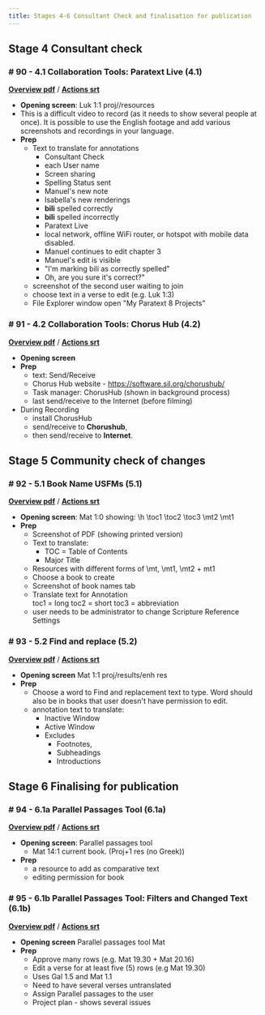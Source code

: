 ```yaml
---
title: Stages 4-6 Consultant Check and finalisation for publication
---
```


## Stage 4	Consultant check
### \# 90 - 4.1	Collaboration Tools: Paratext Live (4.1)
[**Overview pdf**](https://drive.google.com/file/d/1-D0_7eM_1LNkI4_25eIKDl4O4OfCEW18/view?usp=sharing)  / [**Actions srt**](https://drive.google.com/file/d/1XJh-zXzbrsfMRU7EkxMpvzT-d1Yh8x9F/view?usp=sharing)  
- **Opening screen**: Luk 1:1 proj//resources
- This is a difficult video to record (as it needs to show several people at once). It is possible to use the English footage and add various screenshots and recordings in your language.  
- **Prep**  
   - Text to translate for annotations 
     - Consultant Check
     - each User name
     - Screen sharing
     - Spelling Status sent
     - Manuel's new note
     - Isabella's new renderings
     - **bili** spelled correctly
     - **bili** spelled *in*correctly
     - Paratext Live
     - local network, offline WiFi router, or hotspot with mobile data disabled.
     - Manuel continues to edit chapter 3
     - Manuel's edit is visible
     - "I'm marking bili as correctly spelled"
     - Oh, are you sure it's correct?" 
   - screenshot of the second user waiting to join
   - choose text in a verse to edit (e.g. Luk 1:3)
   - File Explorer window open "My Paratext 8 Projects"



 
### \# 91 - 4.2	Collaboration Tools: Chorus Hub (4.2)
[**Overview pdf**](https://drive.google.com/file/d/1xeSkMrlGnkxgMlQjnhkgPBElhFMGSNDV/view?usp=sharing)  / [**Actions srt**](https://drive.google.com/file/d/1hwaiKxD0qIaSEovdSDLUZfZ3kucCPpag/view?usp=sharing)  
- **Opening screen** 
- **Prep**
  - text: Send/Receive
  - Chorus Hub website - https://software.sil.org/chorushub/
  - Task manager: ChorusHub (shown in background process)
  - last send/receive to the Internet (before filming)
- During Recording
  - install ChorusHub
  - send/receive to **Chorushub**, 
  - then send/receive to **Internet**.
## Stage 5	Community check of changes
### \# 92 - 5.1	Book Name USFMs (5.1)
[**Overview pdf**](https://drive.google.com/file/d/1P9nkGAiVm4txcTRfwfkE5J0a9NHj30Ef/view?usp=sharing)  / [**Actions srt**](https://drive.google.com/file/d/1NuQtZQl5Qk1Bx4kcrPKfjdwx8uwTQwKc/view?usp=sharing)  
- **Opening screen**: Mat 1:0 showing:
\h \toc1 \toc2 \toc3  \mt2 \mt1 
- **Prep**
    - Screenshot of PDF (showing printed version)
    - Text to translate: 
      - TOC = Table of Contents
      - Major Title
    - Resources with different forms of \mt, \mt1, \mt2 + mt1
  - Choose a book to create
  - Screenshot of book names tab
  - Translate text for Annotation   
      toc1 = long  toc2 = short  toc3 = abbreviation
  - user needs to be administrator to change Scripture Reference Settings

### \# 93 - 5.2	Find and replace (5.2)
[**Overview pdf**](https://drive.google.com/file/d/1Rx5vyck2bDyaXYRRDo6VDovoqlzyloXm/view?usp=sharing)  / [**Actions srt**](https://drive.google.com/file/d/1tuEiFPaVd6hu9JCgoDqbM2pSKjZ5oVYt/view?usp=sharing)  
- **Opening screen** Mat 1:1 proj/results/enh res
- **Prep**
  - Choose a word to Find and replacement text to type. Word should also be in books that user doesn't have permission to edit.
  - annotation text to translate: 
    - Inactive Window 
    - Active Window
    - Excludes 
      - Footnotes, 
      - Subheadings 
      - Introductions

## Stage 6	Finalising for publication
### \# 94 - 6.1a	Parallel Passages Tool (6.1a)
[**Overview pdf**](https://drive.google.com/file/d/1PCVhaFNvE_82DAYo6X7D4KcIU1tWnzcT/view?usp=sharing)  / [**Actions srt**](https://drive.google.com/file/d/1LvPggWJoNXntKxG68cW6aIUqeQAONTUb/view?usp=sharing)  
- **Opening screen**: Parallel passages tool 
  - Mat 14:1 current book. (Proj+1 res (no Greek))  
- **Prep**
  - a resource to add as comparative text
  - editing permission for book

  

### \# 95 - 6.1b	Parallel Passages Tool: Filters and Changed Text (6.1b)
[**Overview pdf**](https://drive.google.com/file/d/1RhO5VUbBCxlI2ZZBT-Nz5zU4frFad-s3/view?usp=sharing)  / [**Actions srt**](https://drive.google.com/file/d/1O9n_Hx9UDjbSksmYpReKh_aLXeB9zK6c/view?usp=sharing)  
- **Opening screen** Parallel passages tool Mat
- **Prep**
  - Approve many rows (e.g. Mat 19.30 + Mat 20.16)
  - Edit a verse for at least five (5) rows (e.g Mat 19.30)
  - Uses Gal 1.5 and Mat 1.1
  - Need to have several verses untranslated
  - Assign Parallel passages to the user
  - Project plan - shows several issues


